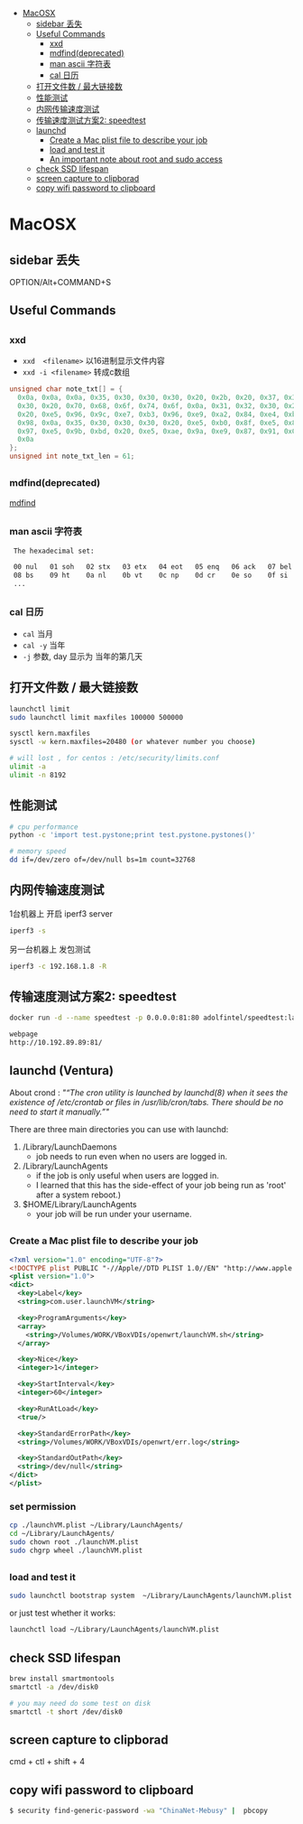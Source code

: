 [](...menustart)

- [MacOSX](#5dad7f6f2d7af4cc1196128ec251af8a)
    - [sidebar 丢失](#2921868f08055ef268441139489a6130)
    - [Useful Commands](#ec69fb46be4996fda376dcb4054c528b)
        - [xxd](#25c04b9b782789c092a38c06cc87632a)
        - [mdfind(deprecated)](#8fa27b7030fcdda4e88c6240caf99bf1)
        - [man ascii  字符表](#726e07a4bf9abb9ebcdce89b16eb7807)
        - [cal 日历](#e1bde9f80b42328020cb6b0a4c7d26ab)
    - [打开文件数 / 最大链接数](#c635de9cfd3f586235866c25b1208360)
    - [性能测试](#ddd22119a924356d5fd97057285c0689)
    - [内网传输速度测试](#d8f5e5c499ab6b35afcd8cfed2906d9d)
    - [传输速度测试方案2: speedtest](#87c5409b5cb0632cb1d44f17c36c7d83)
    - [launchd](#f488c026a96a1c56683f3f6afb629010)
        - [Create a Mac plist file to describe your job](#00379fb669143aee93f220a535b222a5)
        - [load and test it](#548797edc19fa3483f6f9a6f36faa5e2)
        - [An important note about root and sudo access](#cfdb23d5d79b7e7d55330583c081e20c)
    - [check SSD lifespan](#fb8aa0d64bf13765b2377276fc9e9ed7)
    - [screen capture to clipborad](#49d6e205c8881024108f1681926717a8)
    - [copy wifi password to clipboard](#6831a70b0b58947b7c63e20394b71a09)

[](...menuend)


<h2 id="5dad7f6f2d7af4cc1196128ec251af8a"></h2>

# MacOSX 


<h2 id="2921868f08055ef268441139489a6130"></h2>

## sidebar 丢失

OPTION/Alt+COMMAND+S


<h2 id="ec69fb46be4996fda376dcb4054c528b"></h2>

## Useful Commands

<h2 id="25c04b9b782789c092a38c06cc87632a"></h2>

### xxd 

- `xxd  <filename>`   以16进制显示文件内容
- `xxd -i <filename>`   转成c数组

```c++
unsigned char note_txt[] = {
  0x0a, 0x0a, 0x0a, 0x35, 0x30, 0x30, 0x30, 0x20, 0x2b, 0x20, 0x37, 0x35,
  0x30, 0x20, 0x70, 0x68, 0x6f, 0x74, 0x6f, 0x0a, 0x31, 0x32, 0x30, 0x20,
  0x20, 0xe5, 0x96, 0x9c, 0xe7, 0xb3, 0x96, 0xe9, 0xa2, 0x84, 0xe4, 0xbb,
  0x98, 0x0a, 0x35, 0x30, 0x30, 0x30, 0x20, 0xe5, 0xb0, 0x8f, 0xe5, 0x8d,
  0x97, 0xe5, 0x9b, 0xbd, 0x20, 0xe5, 0xae, 0x9a, 0xe9, 0x87, 0x91, 0x0a,
  0x0a
};
unsigned int note_txt_len = 61;
```

<h2 id="8fa27b7030fcdda4e88c6240caf99bf1"></h2>

### mdfind(deprecated)

[mdfind](https://raw.githubusercontent.com/mebusy/notes/master/dev_notes/mdfind.md)



<h2 id="726e07a4bf9abb9ebcdce89b16eb7807"></h2>

### man ascii  字符表

```bash
 The hexadecimal set:

 00 nul   01 soh   02 stx   03 etx   04 eot   05 enq   06 ack   07 bel
 08 bs    09 ht    0a nl    0b vt    0c np    0d cr    0e so    0f si
 ...
```

<h2 id="e1bde9f80b42328020cb6b0a4c7d26ab"></h2>

### cal 日历

- `cal` 当月
- `cal -y` 当年
- `-j` 参数, day 显示为 当年的第几天



<h2 id="c635de9cfd3f586235866c25b1208360"></h2>

## 打开文件数 / 最大链接数

```bash
launchctl limit
sudo launchctl limit maxfiles 100000 500000

sysctl kern.maxfiles
sysctl -w kern.maxfiles=20480 (or whatever number you choose)

# will lost , for centos : /etc/security/limits.conf
ulimit -a
ulimit -n 8192
```

<h2 id="ddd22119a924356d5fd97057285c0689"></h2>

## 性能测试

```bash
# cpu performance
python -c 'import test.pystone;print test.pystone.pystones()'

# memory speed
dd if=/dev/zero of=/dev/null bs=1m count=32768
```

<h2 id="d8f5e5c499ab6b35afcd8cfed2906d9d"></h2>

## 内网传输速度测试

1台机器上 开启 iperf3 server

```bash
iperf3 -s
```

另一台机器上 发包测试

```bash
iperf3 -c 192.168.1.8 -R
```

<h2 id="87c5409b5cb0632cb1d44f17c36c7d83"></h2>

## 传输速度测试方案2: speedtest

```bash
docker run -d --name speedtest -p 0.0.0.0:81:80 adolfintel/speedtest:latest

webpage
http://10.192.89.89:81/
```


<h2 id="f488c026a96a1c56683f3f6afb629010"></h2>

## launchd (Ventura)

About crond : *"“The cron utility is launched by launchd(8) when it sees the existence of /etc/crontab or files in /usr/lib/cron/tabs. There should be no need to start it manually.”"*

There are three main directories you can use with launchd:

1. /Library/LaunchDaemons
    - job needs to run even when no users are logged in.
2. /Library/LaunchAgents
    - if the job is only useful when users are logged in.
    - I learned that this has the side-effect of your job being run as 'root' after a system reboot.)
3. $HOME/Library/LaunchAgents
    - your job will be run under your username.

<h2 id="00379fb669143aee93f220a535b222a5"></h2>

### Create a Mac plist file to describe your job

```xml
<?xml version="1.0" encoding="UTF-8"?>
<!DOCTYPE plist PUBLIC "-//Apple//DTD PLIST 1.0//EN" "http://www.apple.com/DTDs/PropertyList-1.0.dtd">
<plist version="1.0">
<dict>
  <key>Label</key>
  <string>com.user.launchVM</string>

  <key>ProgramArguments</key>
  <array>
    <string>/Volumes/WORK/VBoxVDIs/openwrt/launchVM.sh</string>
  </array>

  <key>Nice</key>
  <integer>1</integer>

  <key>StartInterval</key>
  <integer>60</integer>

  <key>RunAtLoad</key>
  <true/>

  <key>StandardErrorPath</key>
  <string>/Volumes/WORK/VBoxVDIs/openwrt/err.log</string>

  <key>StandardOutPath</key>
  <string>/dev/null</string>
</dict>
</plist>
```

### set permission

```bash
cp ./launchVM.plist ~/Library/LaunchAgents/ 
cd ~/Library/LaunchAgents/
sudo chown root ./launchVM.plist
sudo chgrp wheel ./launchVM.plist
```



<h2 id="548797edc19fa3483f6f9a6f36faa5e2"></h2>

### load and test it

```bash
sudo launchctl bootstrap system  ~/Library/LaunchAgents/launchVM.plist
```

or just test whether it works:

```bash
launchctl load ~/Library/LaunchAgents/launchVM.plist
```


<h2 id="fb8aa0d64bf13765b2377276fc9e9ed7"></h2>

## check SSD lifespan

```bash
brew install smartmontools
smartctl -a /dev/disk0

# you may need do some test on disk
smartctl -t short /dev/disk0
```


<h2 id="49d6e205c8881024108f1681926717a8"></h2>

## screen capture to clipborad

cmd +  ctl + shift + 4


<h2 id="6831a70b0b58947b7c63e20394b71a09"></h2>

## copy wifi password to clipboard

```bash
$ security find-generic-password -wa "ChinaNet-Mebusy" |  pbcopy
```

